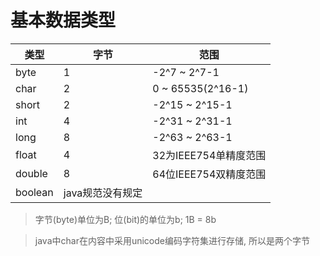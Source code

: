 # 基本数据类型

类型|字节|范围
-|-|-
byte|1|-2^7 ~ 2^7-1
char|2|0 ~ 65535(2^16-1)
short|2|-2^15 ~ 2^15-1
int|4|-2^31 ~ 2^31-1
long|8|-2^63 ~ 2^63-1
float|4|32为IEEE754单精度范围
double|8|64位IEEE754双精度范围
boolean|java规范没有规定|

> 字节(byte)单位为B; 位(bit)的单位为b; 1B = 8b

> java中char在内容中采用unicode编码字符集进行存储, 所以是两个字节